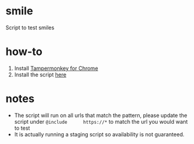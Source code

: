 # smile
Script to test smiles

# how-to
1. Install [Tampermonkey for Chrome](https://chrome.google.com/webstore/detail/tampermonkey/dhdgffkkebhmkfjojejmpbldmpobfkfo?hl=en)
1. Install the script [here](https://github.com/languantan/smile/raw/master/widget.user.js)

# notes
- The script will run on all urls that match the pattern, please update the script under `@include      https://*` to match the url you would want to test
- It is actually running a staging script so availability is not guaranteed.
